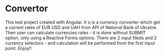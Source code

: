 # Convertor

This test project created with Angular. It o is a currency converter which get a current rates of EUR USD and UAH from API of National Bank of Ukraine. 
Then user can calculate currencies rates - it is done without SUBMIT option, only using a Reactive Forms options. There are 2 input fileds and 2 currency selectors - and calculation will be performed from the first input point.
Enjoy!!
